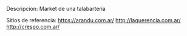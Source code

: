 Descripcion: Market de una talabarteria 



Sitios de referencia:
https://arandu.com.ar/
http://laquerencia.com.ar/
http://crespo.com.ar/
